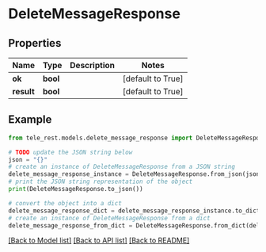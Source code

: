 # DeleteMessageResponse


## Properties

Name | Type | Description | Notes
------------ | ------------- | ------------- | -------------
**ok** | **bool** |  | [default to True]
**result** | **bool** |  | [default to True]

## Example

```python
from tele_rest.models.delete_message_response import DeleteMessageResponse

# TODO update the JSON string below
json = "{}"
# create an instance of DeleteMessageResponse from a JSON string
delete_message_response_instance = DeleteMessageResponse.from_json(json)
# print the JSON string representation of the object
print(DeleteMessageResponse.to_json())

# convert the object into a dict
delete_message_response_dict = delete_message_response_instance.to_dict()
# create an instance of DeleteMessageResponse from a dict
delete_message_response_from_dict = DeleteMessageResponse.from_dict(delete_message_response_dict)
```
[[Back to Model list]](../README.md#documentation-for-models) [[Back to API list]](../README.md#documentation-for-api-endpoints) [[Back to README]](../README.md)



